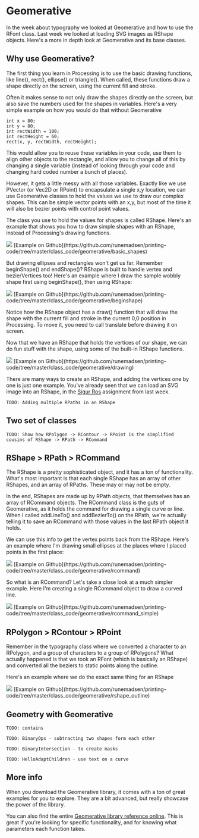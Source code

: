 Geomerative
===========

In the week about typography we looked at Geomerative and how to use the RFont class. Last week we looked at loading SVG images as RShape objects. Here's a more in depth look at Geomerative and its base classes.

Why use Geomerative?
--------------------

The first thing you learn in Processing is to use the basic drawing functions, like line(), rect(), ellipse() or triangle(). When called, these functions draw a shape directly on the screen, using the current fill and stroke.

Often it makes sense to not only draw the shapes directly on the screen, but also save the numbers used for the shapes in variables. Here's a very simple example on how you would do that without Geomerative

	int x = 80;
	int y = 80;
	int rectWidth = 100;
	int rectHeight = 60;
	rect(x, y, rectWidth, rectHeight);

This would allow you to reuse these variables in your code, use them to align other objects to the rectangle, and allow you to change all of this by changing a single variable (instead of looking through your code and changing hard coded number a bunch of places).

However, it gets a little messy with all those variables. Exactly like we use PVector (or Vec2D or RPoint) to encapsulate a single x,y location, we can use Geomerative classes to hold the values we use to draw our complex shapes. This can be simple vector points with an x,y, but most of the time it will also be bezier points with control point values.

The class you use to hold the values for shapes is called RShape. Here's an example that shows you how to draw simple shapes with an RShape, instead of Processing's drawing functions.

<img src="http://runemadsen-2012.s3.amazonaws.com/printing-code-2012/geomerative/basic_shapes_small.jpg" data-slideshow="http://runemadsen-2012.s3.amazonaws.com/printing-code-2012/geomerative/basic_shapes.png" />
[Example on Github](https://github.com/runemadsen/printing-code/tree/master/class_code/geomerative/basic_shapes)

But drawing ellipses and rectangles won't get us far. Remember beginShape() and endShape()? RShape is built to handle vertex and bezierVertices too! Here's an example where I draw the sample wobbly shape first using beginShape(), then using RShape: 

<img src="http://runemadsen-2012.s3.amazonaws.com/printing-code-2012/geomerative/beginshape_small.jpg" data-slideshow="http://runemadsen-2012.s3.amazonaws.com/printing-code-2012/geomerative/beginshape.png" />
[Example on Github](https://github.com/runemadsen/printing-code/tree/master/class_code/geomerative/beginshape)

Notice how the RShape object has a draw() function that will draw the shape with the current fill and stroke in the current 0,0 position in Processing. To move it, you need to call translate before drawing it on screen.

Now that we have an RShape that holds the vertices of our shape, we can do fun stuff with the shape, using some of the built-in RShape functions.

<img src="http://runemadsen-2012.s3.amazonaws.com/printing-code-2012/geomerative/drawing_small.jpg" data-slideshow="http://runemadsen-2012.s3.amazonaws.com/printing-code-2012/geomerative/drawing.png" />
[Example on Github](https://github.com/runemadsen/printing-code/tree/master/class_code/geomerative/drawing)

There are many ways to create an RShape, and adding the vertices one by one is just one example. You've already seen that we can load an SVG image into an RShape, in the [Sigur Ros](https://github.com/runemadsen/printing-code/tree/master/class_code/homework/sigur_ros) assignment from last week.

	TODO: Adding multiple RPaths in an RShape

Two set of classes
------------------

	TODO: Show how RPolygon -> RContour -> RPoint is the simplified cousins of RShape -> RPath -> RCommand 


RShape > RPath > RCommand
-------------------------

The RShape is a pretty sophisticated object, and it has a ton of functionality. What's most important is that each single RShape has  an array of other RShapes, and an array of RPaths. These may or may not be empty.

In the end, RShapes are made up by RPath objects, that themselves has an array of RCommand objects. The RCommand class is the guts of Geomerative, as it holds the command for drawing a single curve or line. When I called addLineTo() and addBezierTo() on the RPath, we're actually telling it to save an RCommand with those values in the last RPath object it holds.

We can use this info to get the vertex points back from the RShape. Here's an example where I'm drawing small ellipses at the places where I placed points in the first place:

<img src="http://runemadsen-2012.s3.amazonaws.com/printing-code-2012/geomerative/rcommand_small.jpg" data-slideshow="http://runemadsen-2012.s3.amazonaws.com/printing-code-2012/geomerative/rcommand.png" />
[Example on Github](https://github.com/runemadsen/printing-code/tree/master/class_code/geomerative/rcommand)

So what is an RCommand? Let's take a close look at a much simpler example. Here I'm creating a single RCommand object to draw a curved line.

<img src="http://runemadsen-2012.s3.amazonaws.com/printing-code-2012/geomerative/rcommand_simple_small.jpg" data-slideshow="http://runemadsen-2012.s3.amazonaws.com/printing-code-2012/geomerative/rcommand_simple.png" />
[Example on Github](https://github.com/runemadsen/printing-code/tree/master/class_code/geomerative/rcommand_simple)


RPolygon > RContour > RPoint
----------------------------

Remember in the typography class where we converted a character to an RPolygon, and a group of characters to a group of RPolygons? What actually happened is that we took an RFont (which is basically an RShape) and converted all the beziers to static points along the outline.

Here's an example where we do the exact same thing for an RShape 

<img src="http://runemadsen-2012.s3.amazonaws.com/printing-code-2012/geomerative/rshape_outline_small.jpg" data-slideshow="http://runemadsen-2012.s3.amazonaws.com/printing-code-2012/geomerative/rshape_outline.png" />
[Example on Github](https://github.com/runemadsen/printing-code/tree/master/class_code/geomerative/rshape_outline)


Geometry with Geomerative
-------------------------

	TODO: contains

	TODO: BinaryOps - subtracting two shapes form each other

	TODO: BinaryIntersection - to create masks

	TODO: HelloAdaptChildren - use text on a curve


More info
---------

When you download the Geomerative library, it comes with a ton of great examples for you to explore. They are a bit advanced, but really showcase the power of the library.

You can also find the entire [Geomerative library reference online](http://www.ricardmarxer.com/geomerative/documentation/index.html). This is great if you're looking for specific functionality, and for knowing what parameters each function takes.